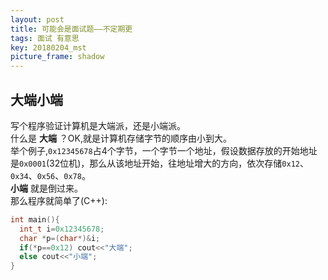 ```yaml
---
layout: post
title: 可能会是面试题——不定期更
tags: 面试 有意思
key: 20180204_mst
picture_frame: shadow
---
```

## 大端小端
写个程序验证计算机是大端派，还是小端派。<!--more-->   
什么是 **大端** ？OK,就是计算机存储字节的顺序由小到大。  
举个例子,`0x12345678`占4个字节，一个字节一个地址，假设数据存放的开始地址是`0x0001`(32位机)，那么从该地址开始，往地址增大的方向，依次存储`0x12`、`0x34`、`0x56`、`0x78`。  
**小端** 就是倒过来。  
那么程序就简单了(C++):  

~~~cpp
int main(){
  int_t i=0x12345678;
  char *p=(char*)&i;
  if(*p==0x12) cout<<"大端";
  else cout<<"小端";
}
~~~
